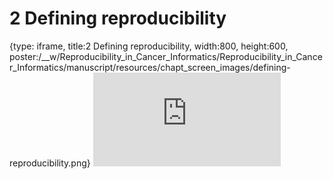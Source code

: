 # 2 Defining reproducibility
 
{type: iframe, title:2 Defining reproducibility, width:800, height:600, poster:/__w/Reproducibility_in_Cancer_Informatics/Reproducibility_in_Cancer_Informatics/manuscript/resources/chapt_screen_images/defining-reproducibility.png}
![](https://jhudatascience.org/Reproducibility_in_Cancer_Informatics/defining-reproducibility.html)
 

 
